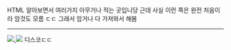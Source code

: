 HTML 알아보면서 여러가지 아무거나 적는 곳입니당
근데 사실 이런 쪽은 완전 처음이라 암것도 모름 ㄷㄷ
그래서 암거나 다 가져와서 해봄
<hr />
<a href="https://palways.github.io" target="_blank">
  <img src="https://img.shields.io/badge/허브깃-181717?style=flat-square&logo=GitHub&logoColor=white"/>
</a>
<img src="https://img.shields.io/badge/'Beat#0245'-5865F2?style=flat-square&logo=Discord&logoColor=white"/>
디스코ㄷㄷ
